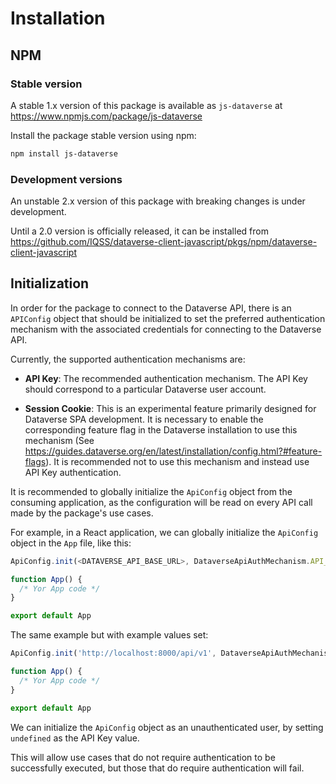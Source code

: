 # Installation

## NPM

### Stable version

A stable 1.x version of this package is available as `js-dataverse` at https://www.npmjs.com/package/js-dataverse

Install the package stable version using npm:

```bash
npm install js-dataverse
```

### Development versions

An unstable 2.x version of this package with breaking changes is under development.

Until a 2.0 version is officially released, it can be installed from https://github.com/IQSS/dataverse-client-javascript/pkgs/npm/dataverse-client-javascript

## Initialization

In order for the package to connect to the Dataverse API, there is an `APIConfig` object that should be initialized to set the preferred authentication mechanism with the associated credentials for connecting to the Dataverse API.

Currently, the supported authentication mechanisms are:

- **API Key**: The recommended authentication mechanism. The API Key should correspond to a particular Dataverse user account.

- **Session Cookie**: This is an experimental feature primarily designed for Dataverse SPA development. It is necessary to enable the corresponding feature flag in the Dataverse installation to use this mechanism (See https://guides.dataverse.org/en/latest/installation/config.html?#feature-flags). It is recommended not to use this mechanism and instead use API Key authentication.

It is recommended to globally initialize the `ApiConfig` object from the consuming application, as the configuration will be read on every API call made by the package's use cases.

For example, in a React application, we can globally initialize the `ApiConfig` object in the `App` file, like this:

```typescript
ApiConfig.init(<DATAVERSE_API_BASE_URL>, DataverseApiAuthMechanism.API_KEY, <DATAVERSE_API_KEY>)

function App() {
  /* Yor App code */
}

export default App
````

The same example but with example values set:

```typescript
ApiConfig.init('http://localhost:8000/api/v1', DataverseApiAuthMechanism.API_KEY, 'xxxxxxxx-xxxx-xxxx-xxxx-xxxxxxxxxxxx')

function App() {
  /* Yor App code */
}

export default App
````

We can initialize the `ApiConfig` object as an unauthenticated user, by setting `undefined` as the API Key value. 

This will allow use cases that do not require authentication to be successfully executed, but those that do require authentication will fail.
